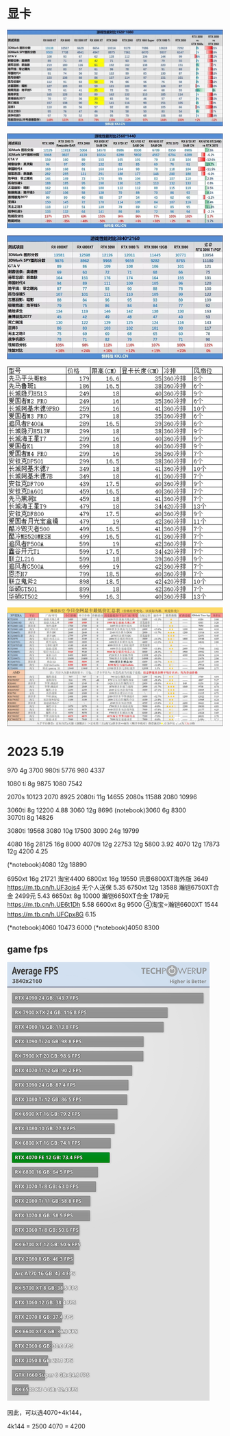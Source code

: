 # 显卡


![](_v_images/20221121134210181_20921.png)


![](_v_images/20221121134247040_13313.png)

![](_v_images/20221121134803539_27462.png)

![](_v_images/20221209180120985_22521.png)



![](_v_images/20230117102418974_24620.png)


# 2023 5.19
970 4g 3700
980ti  5776
980 4337 

1080 ti 8g 9875
1080 7542



2070s 10123
2070  8925
2080ti 11g 14655
2080s 11588
2080 10996


3060ti 8g 12200  4.88
3060 12g 8696
(notebook)3060 6g 8300   
3070ti 8g 14826

3080ti 19568
3080 10g 17500
3090 24g 19799

4080 16g   28125 16g  8000
4070ti 12g 22753 12g   5800  3.92
4070 12g   17873  12g    4200  4.25



(*notebook)4080 12g 18890


6950xt 16g 21721     淘宝4400
6800xt 16g 19550     讯景6800XT海外版 3649 https://m.tb.cn/h.UF3ojs4  无个人送保  5.35
6750xt 12g 13588     瀚铠6750XT合金 2499元  5.43
6650xt 8g  10000      ️瀚铠6650XT合金 1789元 https://m.tb.cn/h.UE6t1Dh  5.58 
6600xt 8g  9500     ④淘宝️⭐️瀚铠6600XT 1544 https://m.tb.cn/h.UFCpx8G   6.15


(*notebook)4060  10473   6000
(*notebook)4050  8300 


## game fps

![](vx_images/194035815278790.png)





因此，可以选4070+4k144，

4k144 = 2500
4070   = 4200


